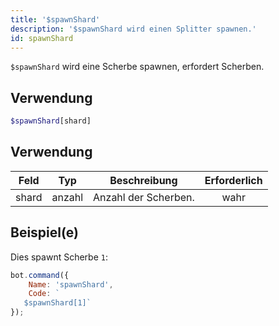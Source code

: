 ```yaml
---
title: '$spawnShard'
description: '$spawnShard wird einen Splitter spawnen.'
id: spawnShard
---
```


`$spawnShard` wird eine Scherbe spawnen, erfordert Scherben.

## Verwendung

```php
$spawnShard[shard]
```

## Verwendung

| Feld    | Typ    | Beschreibung         | Erforderlich |
| ------- | ------ | -------------------- |:------------:|
| shard | anzahl | Anzahl der Scherben. |     wahr     |

## Beispiel(e)

Dies spawnt Scherbe `1`:

```javascript
bot.command({
    Name: 'spawnShard',
    Code: `
   $spawnShard[1]`
});
```